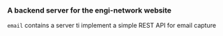### A backend server for the engi-network website

`email` contains a server ti implement a simple REST API for email capture